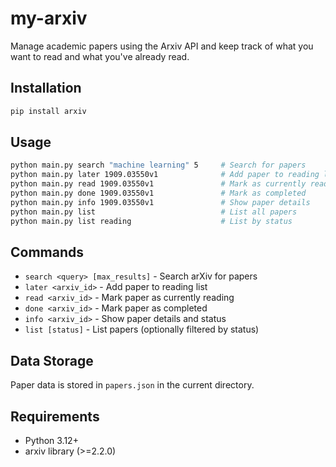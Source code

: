 # my-arxiv

Manage academic papers using the Arxiv API and keep track of what you want to read and what you've already read.

## Installation

```bash
pip install arxiv
```

## Usage

```bash
python main.py search "machine learning" 5     # Search for papers
python main.py later 1909.03550v1              # Add paper to reading list
python main.py read 1909.03550v1               # Mark as currently reading
python main.py done 1909.03550v1               # Mark as completed
python main.py info 1909.03550v1               # Show paper details
python main.py list                            # List all papers
python main.py list reading                    # List by status
```

## Commands

- `search <query> [max_results]` - Search arXiv for papers
- `later <arxiv_id>` - Add paper to reading list
- `read <arxiv_id>` - Mark paper as currently reading
- `done <arxiv_id>` - Mark paper as completed
- `info <arxiv_id>` - Show paper details and status
- `list [status]` - List papers (optionally filtered by status)

## Data Storage

Paper data is stored in `papers.json` in the current directory.

## Requirements

- Python 3.12+
- arxiv library (>=2.2.0)